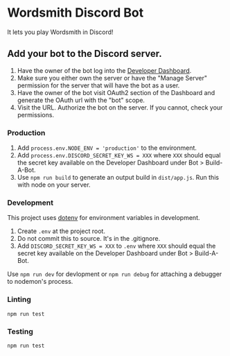 # Wordsmith Discord Bot

It lets you play Wordsmith in Discord!

## Add your bot to the Discord server.

1. Have the owner of the bot log into the [Developer Dashboard](https://discordapp.com/developers/applications/).
2. Make sure you either own the server or have the "Manage Server" permission for the server that will have the bot as a user.
3. Have the owner of the bot visit OAuth2 section of the Dashboard and generate the OAuth url with the "bot" scope.
4. Visit the URL. Authorize the bot on the server. If you cannot, check your permissions.

### Production

1. Add `process.env.NODE_ENV = 'production'` to the environment.
2. Add `process.env.DISCORD_SECRET_KEY_WS = XXX` where `XXX` should equal the secret key available on the Developer Dashboard under Bot > Build-A-Bot.
3. Use `npm run build` to generate an output build in `dist/app.js`. Run this with node on your server.

### Development

This project uses [dotenv](https://github.com/motdotla/dotenv#readme) for environment variables in development.
1. Create `.env` at the project root. 
2. Do not commit this to source. It's in the .gitignore.
3. Add `DISCORD_SECRET_KEY_WS = XXX` to `.env` where `XXX` should equal the secret key available on the Developer Dashboard under Bot > Build-A-Bot.

Use `npm run dev` for devlopment or `npm run debug` for attaching a debugger to nodemon's process.

### Linting

`npm run test`

### Testing

`npm run test`
